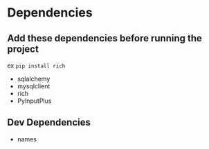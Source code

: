 # Dependencies

## Add these dependencies before running the project

ex `pip install rich`

* sqlalchemy
* mysqlclient
* rich
* PyInputPlus

## Dev Dependencies

* names